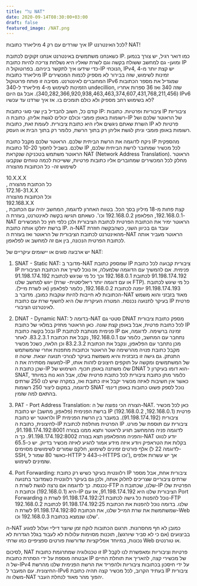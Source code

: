 ```yaml
---
title: "על NAT"
date: 2020-09-14T08:30:00+03:00
draft: false
featured_image: /NAT.png
---
```

איך שורדים עם רק 4 מיליארד כתובות IP לכל האינטרנט? NAT!

כשאנחנו משתמשים באינטרנט אנחנו זקוקים לכתובת IP. כמו דואר רגיל, יש צורך בנמען ומוען- גם למחשב ששולח בקשה וגם לשרת שאליו היא נשלחת צריכה להיות כתובת IP כדי שידעו איך לתקשר ביניהם. בפרוטוקול ה-IP הנוכחי, IPv4, יש קצת יותר מ-4 מיליארד כתובות IP זמינות לשימוש, שזה בבירור לא מספיק לכמות המכשירים המחוברים לאינטרנט. מסיבה זו פותח פרוטוקול IPv6 שמגדיל את מספר הכתובות הזמינות לשימוש מ-4 מיליארד ל-340 undecillion, שזה 340 ואז 36 ספרות אחריו (340,282,366,920,938,463,463,374,607,431,768,211,456). אבל גם היום IPv6 לא בשימוש רחב מספיק ולא כולם תומכים בו. אז איך שרדנו עד עכשיו?

קודם כל, חשוב להבדיל בין שני סוגי כתובות IP: ציבוריות ופרטיות. כתובות IP ציבוריות רשומות באופן פומבי וכולם יכולים לגשת אליהן. כתובת ה-IP של הראוטר שלכם ושל השרת שאתם ניגשים אליו היא כתובת ציבורית. לעומת זאת, כתובות IP פרטיות לא רשומות באופן פומבי וניתן לגשת אליהן רק בתוך הרשת, כלומר רק בתוך הבית או העסק.

ניקח לדוגמה את הרשת הביתית שלכם. הראוטר שלכם מקבל כתובת IP מהספקית שלכם. בשביל לחסוך 10-20 כתובות IP לכל מכשיר שמחובר לרשת הביתית שלכם, הראוטר משתמש בטכניקה שנקראת NAT (Network Address Translation). הראוטר מחלק לכל המכשירים שמחוברים אליו כתובות פרטיות, ששייכות לכמה טווחים שנקבעו לשימוש זה- כל הכתובות מהצורה <div dir="ltr">10.X.X.X</div>, כל הכתובת מהצורה <div dir="ltr">172.16-31.X.X</div> וכל הכתובות מהצורה <div dir="ltr">192.168.X.X</div>, קצת פחות מ-18 מיליון בסך הכל. בטווח האחרון לדוגמה, המחשב יהיה עם הכתובת 192.168.0.1, הפלאפון 192.168.0.2 וכו'. כשאתם תגישו בקשה לאינטרנט, בעזרת ה-NAT הראוטר ימיר את הכתובת הפרטית לכתובת הציבורית ולכן כלפי חוץ כל המכשירים ברשת יחלקו אותה כתובת IP. ה-NAT עובד גם בכיוון השני, כשהבקשה חוזרת מהאינטרנט לכתובת הציבורית של הראוטר ואז בעזרת ה-NAT הראוטר מעביר אותה לכתובת הפרטית הנכונה, בין אם זה למחשב או לפלאפון.
 
יש ארבעה סוגים או יישומים עיקריים של NAT:
1. SNAT - Static NAT: מדובר ב-NAT שמספק כתובת IP ציבורית קבועה לכל כתובת IP פנימית. אם להמשיך עם הדוגמה שלמעלה, אז נוכל לשייך את הכתובת הציבורית 91.198.174.192 לכתובת 192.168.0.1 וכך כל מי שניגש לכתובת  91.198.174.192 ייגש למחשב שלנו (או עם דוגמה יותר ריאליסטית- שרת FTP). כל מי שיגש לכתובת  91.198.174.193 יופנה לכתובת 192.168.0.2, כלומר לפלאפון (או לשרת מייל). הכתובות לא חייבות להיות עוקבות כמובן. מדובר ב-NAT מאוד בזבזני והוא משמש בעיקר לתנועה נכנסת.  המטרה העיקרית שלו היא לחשוף שרת עם כתובת IP פרטית לאינטרנט הציבורי.

2. DNAT - Dynamic NAT: בדומה ל-NAT סטטי גם DNAT מספק כתובת ציבורית לכל כתובת פרטית, אבל באופן קצת שונה. כאן הראוטר מחזיק במלאי של כתובת IP ובכל בקשה כתובת IP פנימית מנותבת לכתובת IP זמינה ברשימה. לדוגמה, אם נתחבר עם המחשב, כלומר עם 192.168.0.1, נקבל את הכתובת 83.2.3.1. לאחר מכן נתחבר עם הפלאפון, ונקבל את הכתובת 83.2.3.2 וכן הלאה, כשכל מכשיר מקבל כתובת פנויה מהרשימה של הראוטר וכתובות מתפנות אחרי שהמשתמש התנתק. גם גישה זו בזבזנית והיא משמשת בעיקר לצורכי תנועה יוצאת. שיטה זו למעשה מסתירה את ה-IP של המשתמשים ומקשה על תוקפים חיצונים לזהות אותו, שכן כתובת ה-IP שלו משתנה באופן תכוף. השימוש של DNAT הוא דומו בעיקרון ל-SNAT, כלומר מתן כתובת ציבורית לכל כתובת פרטית שלנו, אבל הוא נוח במיוחד כאשר אין חשיבות לאיזה מכשיר יקבל איזו כתובת ואז, במקרה שיש לנו 250 שרתים לדוגמה, במקום ליצור 250 רשומות SNAT נוכל לספק פשוט כתובות באופן דינמי בהתאם למה שזמין. 

3. PAT - Port Address Translation: הצורה הכי נפוצה של ה-NAT. כאן לכל מכשיר ברשת הפנימית (פלאפון, מחשב) יש כתובת IP פרטית (192.168.0.1, 192.168.0.2) ולראוטר יש כתובת IP ציבורית (91.198.174.192). במעבר בין הרשת הפנימית לחיצונית, כתובת ה-IP הפרטית מוחלפת לכתובת IP ציבורית עם תוספת של פורט. לדוגמה פניה מהמחשב תגיע לראוטר ותצא ממנו בצורה 91.198.174.192:8001, והפניה מהפלאפון תצא בצורה 91.198.174.192:8002. כך ה-NAT יודע לנווט בקלות את הטראפיק ויודע איזה מידע אמור להגיע לאיזה מכשיר בדיוק. יש כ-65.5 אלף פורטים זמינים לשימוש, חלקם שמורים לשימושים מסוימים (לדוגמה 22 ל-SSH, כאשר 80 שמור ל-HTTP ו-443 ל-HTTPS וכו'), אך יש עשרות אלפים שזמינים לשימוש.

4. Port Forwarding: רלוונטית בעיקר כשיש רק כתובת IP ציבורית אחת, אבל מספר שרתים ציבוריים שצריכים לחלוק אותה, ולכן גם בעיקר רלוונטית כשמדובר בתנועה נכנסת. כך לדוגמה אם נרצה לגשת לשרת ה-FTP שלנו, שכתובת ה-IP הפרטית שלו היא (192.168.0.1) וכתובת ה-IP הציבורית שלנו היא 91.198.174.192, אז עם Port Forwarding נוכל להפנות כל גישה לכתובת 91.198.174.192:21 לשרת ה-FTP שלנו. בדומה נוכל להפנות את הכתובת 91.198.174.192:25 לכתובת 192.168.0.2 שמשתמשת את שרת המייל שלנו, את הכתובת 91.198.174.192:80 לשרת ה-Web שלנו שנמצא בכתובת 192.168.0.3 וכו'.

ה-NAT כמובן לא חף מחסרונות. תרגום הכתובות לוקח זמן שיוצר דיליי ועלול לפגוע בביצועים (אם כי לא סביר שיורגש), תוכנות מסוימות עלולות לא לעבוד בגלל הגדרות לא נכונות, במיוחד אפליקציות שדורשות פורטים ספציפיים כמו שרתי Web או טורנטים.

לסיכום, NAT זו טכנולוגיה שמתרגמת כתובות IP פרטיות וציבוריות ומאפשרת לנו לקבל אבטחה מוספת על ידי הסתרת כתובות IP של מכשירי קצה, להאריך את תוחלת החיים של ה-IPv4 על ידי חיסכון בכתובות ציבוריות ולהפריד את הרשת הפנימית שלנו מהרשת החיצונית. עם המעבר ל-IPv6 בעתיד הקרוב, לכל מכשיר קצה תהיה כתובת IP ציבורית משלו וה-NAT יהפוך מהר מאוד לנחלת העבר.
